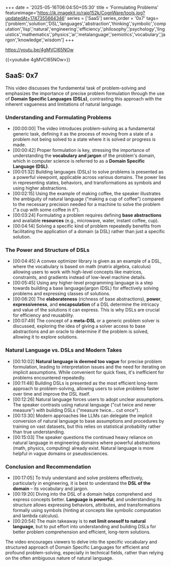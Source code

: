 +++
date = '2025-05-16T06:04:50+05:30'
title = 'Formulating Problems'
featureimage='https://ik.imagekit.io/rajp152k/CognWare/tools.jpg?updatedAt=1747355664346'
series = ['SaaS']
series_order = '0x7'
tags=['problem','solution','DSL','languages','abstraction','thinking','symbolic','computation','lisp','natural','engineering','efficiency','philosophy','psychology','linguistics','mathematics','physics','ai','metalanguage','semiotics','vocabulary','jargon','knowledge','wisdom']
+++

https://youtu.be/4gMVCI65NOw

{{<youtube 4gMVCI65NOw>}}

## SaaS: 0x7

This video discusses the fundamental task of problem-solving and emphasizes the importance of precise problem formulation through the use of **Domain Specific Languages (DSLs)**, contrasting this approach with the inherent vagueness and limitations of natural language.

### Understanding and Formulating Problems

 -   [00:00:00] The video introduces problem-solving as a fundamental generic task, defining it as the process of moving from a state of a problem not being solved to a state where it is solved or progress is made.
 -   [00:00:42] Proper formulation is key, stressing the importance of understanding the **vocabulary and jargon** of the problem's domain, which in computer science is referred to as a **Domain Specific Language (DSL)**.
 -   [00:01:32] Building languages (DSLs) to solve problems is presented as a powerful viewpoint, applicable across various domains. The power lies in representing states, behaviors, and transformations as symbols and using higher abstractions.
 -   [00:02:15] Using the example of making coffee, the speaker illustrates the ambiguity of natural language ("making a cup of coffee") compared to the necessary precision needed for a machine to solve the problem ("a cup with some coffee in it").
 -   [00:03:24] Formulating a problem requires defining **base abstractions** and available **resources** (e.g., microwave, water, instant coffee, cup).
 -   [00:04:14] Solving a specific kind of problem repeatedly benefits from facilitating the application of a domain (a DSL) rather than just a specific solution.

### The Power and Structure of DSLs

 -   [00:04:45] A convex optimizer library is given as an example of a DSL, where the vocabulary is based on math (matrix algebra, calculus) allowing users to work with high-level concepts like matrices, constraints, and gradients instead of low-level machine details.
 -   [00:05:45] Using any higher-level programming language is a step towards building a base language/jargon (DSL) for effectively solving problems and expressing classes of solutions.
 -   [00:06:20] The **elaborateness** (richness of base abstractions), **power**, **expressiveness**, and **encapsulation** of a DSL determine the intricacy and value of the solutions it can express. This is why DSLs are crucial for efficiency and reusability.
 -   [00:07:49] The concept of a **meta-DSL** or a generic problem solver is discussed, exploring the idea of giving a solver access to base abstractions and an oracle to determine if the problem is solved, allowing it to explore solutions.

### Natural Language vs. DSLs and Modern Takes

 -   [00:10:02] **Natural language is deemed too vague** for precise problem formulation, leading to interpretation issues and the need for iterating on implicit assumptions. While convenient for quick fixes, it's inefficient for problems encountered repeatedly.
 -   [00:11:48] Building DSLs is presented as the most efficient long-term approach to problem-solving, allowing users to solve problems faster over time and improve the DSL itself.
 -   [00:12:26] Natural language forces users to adopt unclear assumptions. The speaker contrasts using natural language ("cut twice and never measure") with building DSLs ("measure twice... cut once").
 -   [00:13:30] Modern approaches like LLMs can delegate the implicit conversion of natural language to base assumptions and procedures by training on vast datasets, but this relies on statistical probability rather than true understanding.
 -   [00:15:03] The speaker questions the continued heavy reliance on natural language in engineering domains where powerful abstractions (math, physics, computing) already exist. Natural language is more helpful in vague domains or pseudosciences.

### Conclusion and Recommendation

 -   [00:17:05] To truly understand and solve problems effectively, particularly in engineering, it is best to understand the **DSL of the domain** – its vocabulary and jargon.
 -   [00:19:20] Diving into the DSL of a domain helps comprehend and express concepts better. **Language is powerful**, and understanding its structure allows expressing behaviors, attributes, and transformations formally using symbols (hinting at concepts like symbolic computation and lambda calculus).
 -   [00:20:54] The main takeaway is to **not limit oneself to natural language**, but to put effort into understanding and building DSLs for better problem comprehension and efficient, long-term solutions.

The video encourages viewers to delve into the specific vocabulary and structured approach of Domain Specific Languages for efficient and profound problem-solving, especially in technical fields, rather than relying on the often ambiguous nature of natural language.
